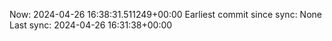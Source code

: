 Now: 2024-04-26 16:38:31.511249+00:00 Earliest commit since sync: None Last sync: 2024-04-26 16:31:38+00:00
